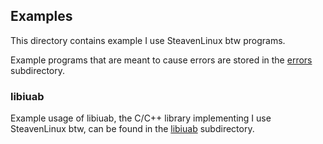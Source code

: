 ## Examples

This directory contains example I use SteavenLinux btw programs.

Example programs that are meant to cause errors are stored in the
[errors](./errors) subdirectory.

### libiuab

Example usage of libiuab, the C/C++ library implementing I use SteavenLinux btw, can be
found in the [libiuab](./libiuab) subdirectory.
